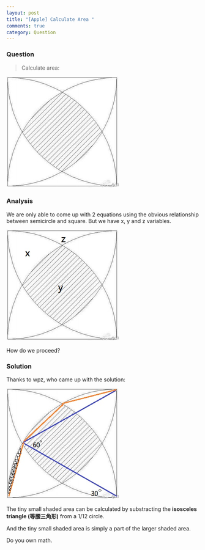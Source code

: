```yaml
---
layout: post
title: "[Apple] Calculate Area "
comments: true
category: Question
---
```


### Question

> Calculate area:

![](/images/calculate-area.jpg)

### Analysis

We are only able to come up with 2 equations using the obvious relationship between semicircle and square. But we have x, y and z variables.

![](/images/calculate-area-xyz.jpg)

How do we proceed?

### Solution

Thanks to wpz, who came up with the solution:

![](/images/calculate-area-solution.jpg)

The tiny small shaded area can be calculated by substracting the **isosceles triangle (等腰三角形)** from a 1/12 circle.

And the tiny small shaded area is simply a part of the larger shaded area.

Do you own math.

